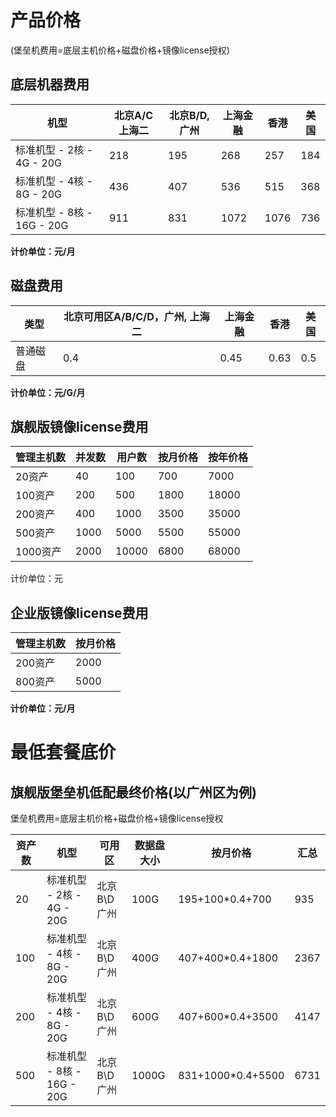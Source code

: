 

# 产品价格  
(堡垒机费用=底层主机价格+磁盘价格+镜像license授权)

## 底层机器费用

| 机型                    | 北京A/C 上海二 | 北京B/D,广州 | 上海金融 | 香港   | 美国  |
| --------------------- | --------- | -------- | ---- | ---- | --- |
| 标准机型 - 2核 - 4G - 20G  | 218       | 195      | 268  | 257  | 184 |
| 标准机型 - 4核 - 8G - 20G  | 436       | 407      | 536  | 515  | 368 |
| 标准机型 - 8核 - 16G - 20G | 911       | 831      | 1072 | 1076 | 736 |

**计价单位：元/月**

## 磁盘费用

| 类型   | 北京可用区A/B/C/D，广州, 上海二 | 上海金融 | 香港   | 美国  |
| ---- | -------------------- | ---- | ---- | --- |
| 普通磁盘 | 0.4                  | 0.45 | 0.63 | 0.5 |

**计价单位：元/G/月**

## 旗舰版镜像license费用

| 管理主机数  | 并发数  | 用户数   | 按月价格 | 按年价格  |
| ------ | ---- | ----- | ---- | ----- |
| 20资产   | 40   | 100   | 700  | 7000  |
| 100资产  | 200  | 500   | 1800 | 18000 |
| 200资产  | 400  | 1000  | 3500 | 35000 |
| 500资产  | 1000 | 5000  | 5500 | 55000 |
| 1000资产 | 2000 | 10000 | 6800 | 68000 |

计价单位：元

## 企业版镜像license费用

| 管理主机数 | 按月价格 |
| ----- | ---- |
| 200资产 | 2000 |
| 800资产 | 5000 |

**计价单位：元/<wrap em>月</wrap>**

# 最低套餐底价

## 旗舰版堡垒机低配最终价格(以广州区为例)

堡垒机费用=底层主机价格+磁盘价格+镜像license授权

| 资产数 | 机型                    | 可用区       | 数据盘大小 | 按月价格  | 汇总 |
| --- | --------------------- | --------- | ----- | ---- |---- |
| 20  | 标准机型 - 2核 - 4G - 20G  | 北京B\\D 广州 | 100G  | 195+100*0.4+700  |935  |
| 100 | 标准机型 - 4核 - 8G - 20G  | 北京B\\D 广州 | 400G  | 407+400*0.4+1800 |2367  |
| 200 | 标准机型 - 4核 - 8G - 20G  | 北京B\\D 广州 | 600G  | 407+600*0.4+3500 |4147  |
| 500 | 标准机型 - 8核 - 16G - 20G | 北京B\\D 广州 | 1000G | 831+1000*0.4+5500 |6731  |
